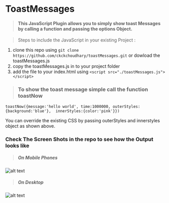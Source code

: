 # ToastMessages

> #### This JavaScript Plugin allows you to simply show toast Messages by calling a function and passing the options Object.



>Steps to include the JavaScript in your existing Project :
  
  1. clone this repo using `git clone https://github.com/ckckchoudhary/toastMessages.git` or dowload the toastMessages.js
  2. copy the toastMessages.js in to your project folder
  3. add the file to your index.html using `<script src="./toastMessages.js"></script>`


> ### To show the toast message simple call the function toastNow

`toastNow({message:'hello world', time:1000000, outerStyles:{background:'blue'},  innerStyles:{color:'pink'}})` 
  
  You can override the existing CSS by passing outerStyles and innerstyles object as shown above.
  
  ### Check The Screen Shots in the repo to see how the Output looks like
  
  
 > ##### On Mobile Phones
 
  ![alt text](https://github.com/ckckchoudhary/toastMessages/blob/master/screenShots/Screen%20Shot%202018-01-22%20at%203.25.30%20PM.png)

> ##### On Desktop

![alt text](https://github.com/ckckchoudhary/toastMessages/blob/master/screenShots/Screen%20Shot%202018-01-22%20at%203.31.08%20PM.png)

